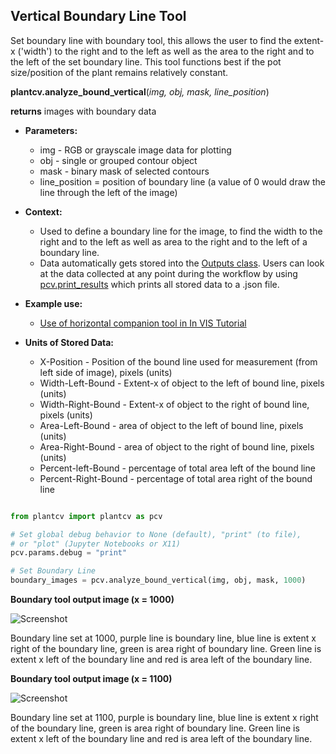 ## Vertical Boundary Line Tool

Set boundary line with boundary tool, this allows the user to find the extent-x ('width')
to the right and to the left as well as the area to the right and to the left of the set boundary line. This tool functions 
best if the pot size/position of the plant remains relatively constant.
 
**plantcv.analyze_bound_vertical**(*img, obj, mask, line_position*)

**returns** images with boundary data

- **Parameters:**
    - img - RGB or grayscale image data for plotting
    - obj - single or grouped contour object
    - mask - binary mask of selected contours
    - line_position = position of boundary line (a value of 0 would draw the line through the left of the image)
- **Context:**
    - Used to define a boundary line for the image, to find the width to the right and to the left as well as area to the right and to the left of a boundary line.
    - Data automatically gets stored into the [Outputs class](outputs.md). Users can look at the data collected at any point during 
    the workflow by using [pcv.print_results](print_results.md) which prints all stored data to a .json file.
- **Example use:**
    - [Use of horizontal companion tool in In VIS Tutorial](vis_tutorial.md)

- **Units of Stored Data:**
    - X-Position - Position of the bound line used for measurement (from left side of image), pixels (units)  
    - Width-Left-Bound - Extent-x of object to the left of bound line, pixels (units)  
    - Width-Right-Bound - Extent-x of object to the right of bound line, pixels (units)  
    - Area-Left-Bound - area of object to the left of bound line, pixels (units)  
    - Area-Right-Bound - area of object to the right of bound line, pixels (units)  
    - Percent-left-Bound - percentage of total area left of the bound line  
    - Percent-Right-Bound - percentage of total area right of the bound line  

```python

from plantcv import plantcv as pcv

# Set global debug behavior to None (default), "print" (to file), 
# or "plot" (Jupyter Notebooks or X11)
pcv.params.debug = "print"

# Set Boundary Line    
boundary_images = pcv.analyze_bound_vertical(img, obj, mask, 1000)

```

**Boundary tool output image (x = 1000)**

![Screenshot](img/documentation_images/analyze_bound_vertical/1_boundary_on_img1000.jpg)

Boundary line set at 1000, purple line is boundary line, blue line is extent x right of the boundary line, 
green is area right of boundary line. Green line is extent x left of the boundary line and red is area left
of the boundary line.

**Boundary tool output image (x = 1100)**

![Screenshot](img/documentation_images/analyze_bound_vertical/1_boundary_on_img1100.jpg)

Boundary line set at 1100, purple is boundary line, blue line is extent x right of the boundary line, 
green is area right of boundary line. Green line is extent x left of the boundary line and red is area left
of the boundary line.

